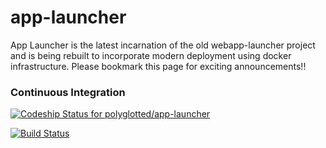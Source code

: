 app-launcher
============

App Launcher is the latest incarnation of the old webapp-launcher project and is being rebuilt to incorporate modern deployment using docker infrastructure. Please bookmark this page for exciting announcements!!

### Continuous Integration

[ ![Codeship Status for polyglotted/app-launcher](https://codeship.com/projects/2643ae90-1fea-0133-9af6-62ccbc926973/status?branch=master)](https://codeship.com/projects/95631)

[![Build Status](https://travis-ci.org/polyglotted/app-launcher.svg?branch=master)](https://travis-ci.org/polyglotted/app-launcher)